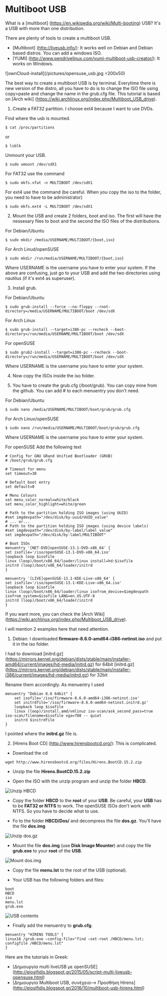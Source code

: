 # Multiboot USB

What is a [multiboot] (https://en.wikipedia.org/wiki/Multi-booting) USB? It's a USB with more than one distribution.

There are plenty of tools to create a multiboot USB. 
* [Multiboot] (http://liveusb.info/): It works well on Debian and Debian based distros. You can add a windows ISO.
* [YUMI] (http://www.pendrivelinux.com/yumi-multiboot-usb-creator/): It works on Windows.

![ownCloud-install](/pictures/opensuse_usb.jpg =200x50)

The best way to create a multiboot USB is by terminal. Everytime there is new version of the distro, all you have to do is to change the ISO file using copy>paste and change the name in the grub.cfg file.
This tutorial is based on [Arch wiki] (https://wiki.archlinux.org/index.php/Multiboot_USB_drive).

1. Create a FAT32 partition. I choose ext4 because I want to use DVDs.

Find where the usb is mounted.
```
$ cat /proc/partitions
```

or
```
$ lsblk
```

Unmount your USB.
```
$ sudo umount /dev/sdX1
```

For FAT32 use the command
```
$ sudo mkfs.vfat -n MULTIBOOT /dev/sdX1
```

For ext4 use the command (be careful. When you copy the iso to the folder, you need to have to be administrator)
```
$ sudo mkfs.ext4 -L MULTIBOOT /dev/sdX1
```

2. Mount the USB and create 2 folders, boot and iso. The first will have the nessesary files to boot and the second the ISO files of the distributions.

For Debian/Ubuntu
```
$ sudo mkdir /media/USERNAME/MULTIBOOT/{boot,iso}
```

For Arch Linud/openSUSE
```
$ sudo mkdir /run/media/USERNAME/MULTIBOOT/{boot,iso}
```

Where USERNAME is the username you have to enter your system. If the above are confusing, just go to your USB and add the two directories using nautilus (if it's ext4 as superuser).


3. Install grub.

For Debian/Ubuntu
```
$ sudo grub-install --force --no-floppy --root-directory=/media/USERNAME/MULTIBOOT/boot /dev/sdX
```

For Arch Linux
```
$ sudo grub-install --target=i386-pc --recheck --boot-directory=/run/media/USERNAME/MULTIBOOT/boot /dev/sdX
```

For openSUSE
```
$ sudo grub2-install --target=i386-pc --recheck --boot-directory=/run/media/USERNAME/MULTIBOOT/boot /dev/sdX
```

Where USERNAME is the username you have to enter your system.


4. Now copy the ISOs inside the iso folder. 

5. You have to create the grub.cfg (/boot/grub). You can copy mine from the github.
You can add # to each menuentry you don't need.

For Debian/Ubuntu
```
$ sudo nano /media/USERNAME/MULTIBOOT/boot/grub/grub.cfg
```

For Arch Linux/openSUSE
```
$ sudo nano /run/media/USERNAME/MULTIBOOT/boot/grub/grub.cfg
```

Where USERNAME is the username you have to enter your system.

For openSUSE Add the following text

```
# Config for GNU GRand Unified Bootloader (GRUB)
# /boot/grub/grub.cfg

# Timeout for menu
set timeout=30

# Default boot entry
set default=0

# Menu Colours
set menu_color_normal=white/black
set menu_color_highlight=white/green

# Path to the partition holding ISO images (using UUID)
#set imgdevpath="/dev/disk/by-uuid/UUID_value"
# ... or...
# Path to the partition holding ISO images (using device labels)
#set imgdevpath="/dev/disk/by-label/label_value"
set imgdevpath="/dev/disk/by-label/MULTIBOOT"

# Boot ISOs
menuentry '[NET-DVD]openSUSE-13.1-DVD-x86_64' {
set isofile='/iso/openSUSE-13.1-DVD-x86_64.iso'
loopback loop $isofile
linux (loop)/boot/x86_64/loader/linux install=hd:$isofile
initrd (loop)/boot/x86_64/loader/initrd
}

menuentry '[LIVE]openSUSE-13.1-KDE-Live-x86_64' {
set isofile='/iso/openSUSE-13.1-KDE-Live-x86_64.iso'
loopback loop $isofile
linux (loop)/boot/x86_64/loader/linux isofrom_device=$imgdevpath isofrom_system=$isofile LANG=en_US.UTF-8
initrd (loop)/boot/x86_64/loader/initrd
}
```

If you want more, you can check the [Arch Wiki] (https://wiki.archlinux.org/index.php/Multiboot_USB_drive).

I will mention 2 examples here that need attention.

1. Debian: I downloaded **firmware-8.6.0-amd64-i386-netinst.iso** and put it in the iso folder.

I had to download
[initrd.gz] (https://mirrors.kernel.org/debian/dists/stable/main/installer-amd64/current/images/hd-media/initrd.gz) for 64bit
[initrd.gz] (https://mirrors.kernel.org/debian/dists/stable/main/installer-i386/current/images/hd-media/initrd.gz) for 32bit

Rename them accordingly.
As menuentry I used
```
menuentry "Debian 8.6 64bit" {
	set isofile='/iso/firmware-8.6.0-amd64-i386-netinst.iso'
	set initrdfile='/iso/firmware-8.6.0-amd64-netinst.initrd.gz'
	loopback loop $isofile
	linux (loop)/install.amd/vmlinuz iso-scan/ask_second_pass=true iso-scan/filename=$isofile vga=788 -- quiet
	initrd $initrdfile
}
```

I pointed where the **initrd.gz** file is.

2. [Hirens Boot CD] (http://www.hirensbootcd.org/): This is complicated.

- Download the cd
```
wget http://www.hirensbootcd.org/files/Hirens.BootCD.15.2.zip 
```

- Unzip the file **Hirens.BootCD.15.2.zip**

- Open the ISO with the unzip program and unzip the folder **HBCD**.

![Unzip HBCD](/pictures/1.jpg)

- Copy the folder **HBCD** to the **root** of your **USB**. Be careful, your **USB** has to be **FAT32 or NTFS** to work. The openSUSE ISOs don't work with NTFS. So you have to decide what to use.


- Fo to the folder **HBCD/Dos/** and decompress the file **dos.gz**. You'll have the file **dos.img**

![Unzip dos.gz](/pictures/2.jpg)

- Mount the file **dos.img** (use **Disk Image Mounter**) and copy the file **grub.exe** to your **root** of the **USB**.

![Mount dos.img](/pictures/3.jpg)

- Copy the file **menu.lst** to the root of the USB (optional).

- Your USB has the following folders and files:
```
boot
HBCD
iso
menu.lst
grub.exe 
```

![USB contents](/pictures/4.jpg)

- Finally add the menuentry to **grub.cfg**.
```
menuentry "HIRENS TOOLS" { 
linux16 /grub.exe —config-file="find —set-root /HBCD/menu.lst; configfile /HBCD/menu.lst" 
} 
```

Here are the tutorials in Greek:
* [Δημιουργία multi liveUSB με openSUSE] (http://eiosifidis.blogspot.gr/2015/05/script-multi-liveusb-opensuse.html)
* [Δημιουργία Multiboot USB, συνέχεια--> Προσθήκη Hirens] (http://eiosifidis.blogspot.gr/2016/10/multiboot-usb-hirens.html)
